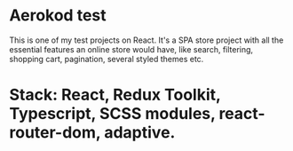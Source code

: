 # Aerokod test
This is one of my test projects on React. It's a SPA store project with all the essential features an online store would have, like search, filtering, shopping cart, pagination, several styled themes etc.

# Stack: React, Redux Toolkit, Typescript, SCSS modules, react-router-dom, adaptive.

